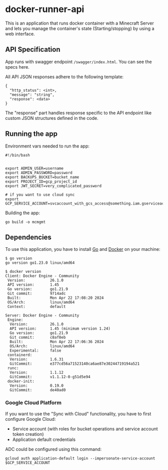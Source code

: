# docker-runner-api

This is an application that runs docker container with a Minecraft Server and lets you manage the container's state (Starting/stopping) by using a web interface.



## API Specification
App runs with swagger endpoint `/swagger/index.html`. You can see the specs here.

All API JSON responses adhere to the following template:
```
{
  "http_status": <int>,
  "message": "string",
  "response": <data>
}
```

The "response" part handles response specific to the API endpoint like custom JSON structures defined in the code.



## Running the app
Environment vars needed to run the app:
```
#!/bin/bash

 
export ADMIN_USER=username
export ADMIN_PASSWORD=password
export BACKUPS_BUCKET=bucket_name
export PROJECT_ID=gcp_project_id
export JWT_SECRET=very_complicated_password

# if you want to use cloud sync
export GCP_SERVICE_ACCOUNT=svcaccount_with_gcs_access@something.iam.gserviceaccount.com
```

Building the app:
```
go build -o mcmgmt
```

## Dependencies


To use this application, you have to install [Go](https://go.dev/doc/install) and [Docker](https://docs.docker.com/engine/install/) on your machine:

```
$ go version
go version go1.23.0 linux/amd64
```

```
$ docker version
Client: Docker Engine - Community
 Version:           26.1.0
 API version:       1.45
 Go version:        go1.21.9
 Git commit:        9714adc
 Built:             Mon Apr 22 17:08:20 2024
 OS/Arch:           linux/amd64
 Context:           default

Server: Docker Engine - Community
 Engine:
  Version:          26.1.0
  API version:      1.45 (minimum version 1.24)
  Go version:       go1.21.9
  Git commit:       c8af8eb
  Built:            Mon Apr 22 17:06:36 2024
  OS/Arch:          linux/amd64
  Experimental:     false
 containerd:
  Version:          1.6.31
  GitCommit:        e377cd56a71523140ca6ae87e30244719194a521
 runc:
  Version:          1.1.12
  GitCommit:        v1.1.12-0-g51d5e94
 docker-init:
  Version:          0.19.0
  GitCommit:        de40ad0
```

### Google Cloud Platform

If you want to use the "Sync with Cloud" functionality, you have to first configure Google Cloud:
- Service account (with roles for bucket operations and service account token creation)
- Application default credentials

ADC could be configured using this command:
```
gcloud auth application-default login --impersonate-service-account $GCP_SERVICE_ACCOUNT
```

